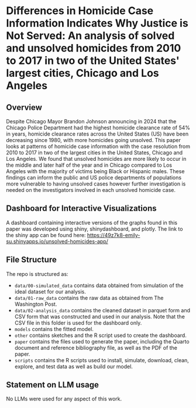 # Differences in Homicide Case Information Indicates Why Justice is Not Served: An analysis of solved and unsolved homicides from 2010 to 2017 in two of the United States' largest cities, Chicago and Los Angeles

## Overview

Despite Chicago Mayor Brandon Johnson announcing in 2024 that the Chicago Police Department had the highest homicide clearance rate of 54% in years, homicide clearance rates across the United States (US) have been decreasing since 1980, with more homicides going unsolved. This paper looks at patterns of homicide case information with the case resolution from 2010 to 2017 in two of the largest cities in the United States, Chicago and Los Angeles. We found that unsolved homicides are more likely to occur in the middle and later half of the year and in Chicago compared to Los Angeles with the majority of victims being Black or Hispanic males. These findings can inform the public and US police departments of populations more vulnerable to having unsolved cases however further investigation is needed on the investigators involved in each unsolved homicide case.

## Dashboard for Interactive Visualizations 

A dashboard containing interactive versions of the graphs found in this paper was developed using shiny, shinydashboard, and plotly. The link to the shiny app can be found here: https://49z7k8-emily-su.shinyapps.io/unsolved-homicides-app/

## File Structure

The repo is structured as:
-   `data/00-simulated_data` contains data obtained from simulation of the ideal dataset for our analysis.
-   `data/01-raw_data` contains the raw data as obtained from The Washington Post.
-   `data/02-analysis_data` contains the cleaned dataset in parquet form and CSV form that was constructed and used in our analysis. Note that the CSV file in this folder is used for the dashboard only. 
-   `models` contains the fitted model. 
-   `other` contains sketches and the R script used to create the dashboard.
-   `paper` contains the files used to generate the paper, including the Quarto document and reference bibliography file, as well as the PDF of the paper. 
-   `scripts` contains the R scripts used to install, simulate, download, clean, explore, and test data as well as build our model.


## Statement on LLM usage

No LLMs were used for any aspect of this work.